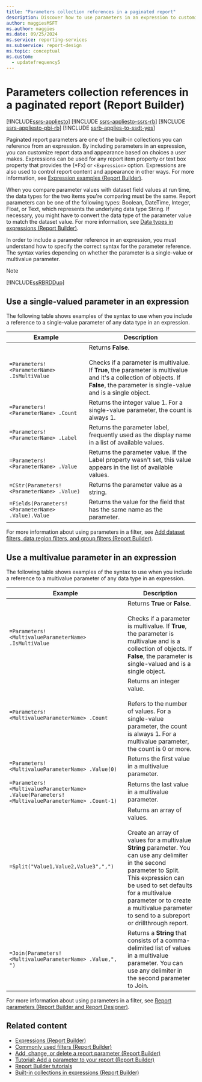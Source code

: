 ```yaml
---
title: "Parameters collection references in a paginated report"
description: Discover how to use parameters in an expression to customize paginated report data and appearance based on user choices in Report Builder.
author: maggiesMSFT
ms.author: maggies
ms.date: 09/25/2024
ms.service: reporting-services
ms.subservice: report-design
ms.topic: conceptual
ms.custom:
  - updatefrequency5
---
```

# Parameters collection references in a paginated report (Report Builder)


[!INCLUDE[ssrs-appliesto](../../includes/ssrs-appliesto.md)] [!INCLUDE [ssrs-appliesto-ssrs-rb](../../includes/ssrs-appliesto-ssrs-rb.md)] [!INCLUDE [ssrs-appliesto-pbi-rb](../../includes/ssrs-appliesto-pbi-rb.md)] [!INCLUDE [ssrb-applies-to-ssdt-yes](../../includes/ssrb-applies-to-ssdt-yes.md)]

  Paginated report parameters are one of the built-in collections you can reference from an expression. By including parameters in an expression, you can customize report data and appearance based on choices a user makes. Expressions can be used for any report item property or text box property that provides the (*Fx) or `<Expression>` option. Expressions are also used to control report content and appearance in other ways. For more information, see [Expression examples &#40;Report Builder&#41;](../../reporting-services/report-design/expression-examples-report-builder-and-ssrs.md).  
  
 When you compare parameter values with dataset field values at run time, the data types for the two items you're comparing must be the same. Report parameters can be one of the following types: Boolean, DateTime, Integer, Float, or Text, which represents the underlying data type String. If necessary, you might have to convert the data type of the parameter value to match the dataset value. For more information, see [Data types in expressions &#40;Report Builder&#41;](../../reporting-services/report-design/data-types-in-expressions-report-builder-and-ssrs.md).  
  
 In order to include a parameter reference in an expression, you must understand how to specify the correct syntax for the parameter reference. The syntax varies depending on whether the parameter is a single-value or multivalue parameter.  
  
> [!NOTE]  
>  [!INCLUDE[ssRBRDDup](../../includes/ssrbrddup-md.md)]  
  
##  <a name="Single"></a> Use a single-valued parameter in an expression  
 The following table shows examples of the syntax to use when you include a reference to a single-value parameter of any data type in an expression.  
  
|Example|Description|  
|-------------|-----------------|  
|`=Parameters! <ParameterName> .IsMultiValue`|Returns **False**.<br /><br /> Checks if a parameter is multivalue. If **True**, the parameter is multivalue and it's a collection of objects. If **False**, the parameter is single-value and is a single object.|  
|`=Parameters! <ParameterName> .Count`|Returns the integer value 1. For a single-value parameter, the count is always 1.|  
|`=Parameters! <ParameterName> .Label`|Returns the parameter label, frequently used as the display name in a list of available values.|  
|`=Parameters! <ParameterName> .Value`|Returns the parameter value. If the Label property wasn't set, this value appears in the list of available values.|  
|`=CStr(Parameters!  <ParameterName> .Value)`|Returns the parameter value as a string.|  
|`=Fields(Parameters! <ParameterName> .Value).Value`|Returns the value for the field that has the same name as the parameter.|  
  
 For more information about using parameters in a filter, see [Add dataset filters, data region filters, and group filters &#40;Report Builder&#41;](../../reporting-services/report-design/add-dataset-filters-data-region-filters-and-group-filters.md).  
  
##  <a name="Multi"></a> Use a multivalue parameter in an expression  
 The following table shows examples of the syntax to use when you include a reference to a multivalue parameter of any data type in an expression.  
  
|Example|Description|  
|-------------|-----------------|  
|`=Parameters! <MultivalueParameterName> .IsMultiValue`|Returns **True** or **False**.<br /><br /> Checks if a parameter is multivalue. If **True**, the parameter is multivalue and is a collection of objects. If **False**, the parameter is single-valued and is a single object.|  
|`=Parameters! <MultivalueParameterName> .Count`|Returns an integer value.<br /><br /> Refers to the number of values. For a single-value parameter, the count is always 1. For a multivalue parameter, the count is 0 or more.|  
|`=Parameters! <MultivalueParameterName> .Value(0)`|Returns the first value in a multivalue parameter.|  
|`=Parameters! <MultivalueParameterName> .Value(Parameters! <MultivalueParameterName> .Count-1)`|Returns the last value in a multivalue parameter.|  
|`=Split("Value1,Value2,Value3",",")`|Returns an array of values.<br /><br /> Create an array of values for a multivalue **String** parameter. You can use any delimiter in the second parameter to Split. This expression can be used to set defaults for a multivalue parameter or to create a multivalue parameter to send to a subreport or drillthrough report.|  
|`=Join(Parameters! <MultivalueParameterName> .Value,", ")`|Returns a **String** that consists of a comma-delimited list of values in a multivalue parameter. You can use any delimiter in the second parameter to Join.|  
  
 For more information about using parameters in a filter, see [Report parameters &#40;Report Builder and Report Designer&#41;](../../reporting-services/report-design/report-parameters-report-builder-and-report-designer.md).  
  
## Related content

- [Expressions &#40;Report Builder&#41;](../../reporting-services/report-design/expressions-report-builder-and-ssrs.md)
- [Commonly used filters &#40;Report Builder&#41;](../../reporting-services/report-design/commonly-used-filters-report-builder-and-ssrs.md)
- [Add, change, or delete a report parameter &#40;Report Builder&#41;](../../reporting-services/report-design/add-change-or-delete-a-report-parameter-report-builder-and-ssrs.md)
- [Tutorial: Add a parameter to your report &#40;Report Builder&#41;](../../reporting-services/tutorial-add-a-parameter-to-your-report-report-builder.md)
- [Report Builder tutorials](../../reporting-services/report-builder-tutorials.md)
- [Built-in collections in expressions &#40;Report Builder&#41;](../../reporting-services/report-design/built-in-collections-in-expressions-report-builder.md)
